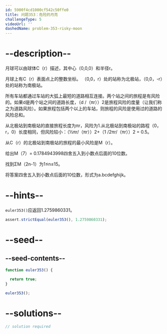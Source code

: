 ```yaml
---
id: 5900f4cd1000cf542c50ffe0
title: 问题353：危险的月亮
challengeType: 5
videoUrl: ''
dashedName: problem-353-risky-moon
---
```


# --description--

月球可以由球体C（r）描述，其中心（0,0,0）和半径r。

月球上有C（r）表面点上的整数坐标。 （0,0，r）处的站称为北极站，（0,0，-r）处的站称为南极站。

所有车站都通过车站的大弧上最短的道路相互连接。两个站之间的旅程是有风险的。如果d是两个站之间的道路长度，（d /（πr））2是旅程风险的度量（让我们称之为道路风险）。如果旅程包括两个以上的车站，则旅程的风险是使用过的道路的风险总和。

从北极站到南极站的直接旅程长度为πr，风险为1.从北极站到南极站的路程（0，r，0）长度相同，但风险较小：（½πr/（πr））2+（1 /2πr/（πr））2 = 0.5。

从C（r）的北极站到南极站的旅程的最小风险是M（r）。

给出M（7）= 0.1784943998四舍五入到小数点后面的10位数。

找到ΣM（2n-1）为1≤n≤15。

将答案四舍五入到小数点后面的10位数，形式为a.bcdefghijk。

# --hints--

`euler353()`应返回1.2759860331。

```js
assert.strictEqual(euler353(), 1.2759860331);
```

# --seed--

## --seed-contents--

```js
function euler353() {

  return true;
}

euler353();
```

# --solutions--

```js
// solution required
```
